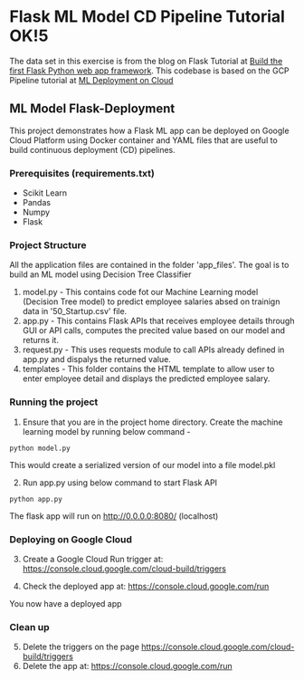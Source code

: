# Flask ML Model CD Pipeline Tutorial OK!5
The data set in this exercise is from the blog on Flask Tutorial at [Build the first Flask Python web app framework](https://medium.com/analytics-vidhya/https-medium-com-chirag6891-build-the-first-flask-python-e278b52473f3). This codebase is based on the GCP Pipeline tutorial at [ML Deployment on Cloud](https://github.com/jgvaraujo/ml-deployment-on-gcloud)

## ML Model Flask-Deployment
This project demonstrates how a Flask ML app can be deployed on Google Cloud Platform using Docker container and YAML files that are useful to build continuous deployment (CD) pipelines. 

### Prerequisites (requirements.txt)
 - Scikit Learn
 - Pandas 
 - Numpy
 - Flask 

### Project Structure ###
All the application files are contained in the folder 'app_files'. The goal is to build an ML model using Decision Tree Classifier
1. model.py - This contains code fot our Machine Learning model (Decision Tree model) to predict employee salaries absed on trainign data in '50_Startup.csv' file.
2. app.py - This contains Flask APIs that receives employee details through GUI or API calls, computes the precited value based on our model and returns it.
3. request.py - This uses requests module to call APIs already defined in app.py and dispalys the returned value.
4. templates - This folder contains the HTML template to allow user to enter employee detail and displays the predicted employee salary.

### Running the project
1. Ensure that you are in the project home directory. Create the machine learning model by running below command -
```
python model.py
```
This would create a serialized version of our model into a file model.pkl

2. Run app.py using below command to start Flask API
```
python app.py
```
The flask app will run on http://0.0.0.0:8080/ (localhost)


### Deploying on Google Cloud
3. Create a Google Cloud Run trigger at: https://console.cloud.google.com/cloud-build/triggers

4. Check the deployed app at: https://console.cloud.google.com/run

You now have a deployed app

### Clean up

5. Delete the triggers on the page https://console.cloud.google.com/cloud-build/triggers
6. Delete the app at:  https://console.cloud.google.com/run



